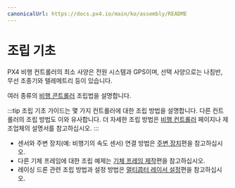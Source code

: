 ```yaml
---
canonicalUrl: https://docs.px4.io/main/ko/assembly/README
---
```


# 조립 기초

PX4 비행 컨트롤러의 최소 사양은 전원 시스템과 GPS이며, 선택 사양으로는 나침반, 무선 조종기와 텔레메트리 등이 있습니다.

여러 종류의 [비행 콘트롤러](../flight_controller/README.md) 조립법을 설명합니다.

:::tip
조립 기초 가이드는 몇 가지 컨트롤러에 대한 조립 방법을 설명합니다. 다른 컨트롤러의 조립 방법도 이와 유사합니다. 더 자세한 조립 방법은 [비행 컨트롤러](../flight_controller/README.md) 페이지나 제조업체의 설명서를 참고하십시오.
:::

* 센서와 주변 장치(예: 비행기의 속도 센서) 연결 방법은 [주변 장치](../peripherals/README.md)편을 참고하십시오.
* 다른 기체 프레임에 대한 조립 예제는 [기체 프레임 제작](../airframes/README.md)편을 참고하십시오.
* 레이싱 드론 관련 조립 방법과 설정 방법은 [멀티콥터 레이서 설정](../config_mc/racer_setup.md)편을 참고하십시오.